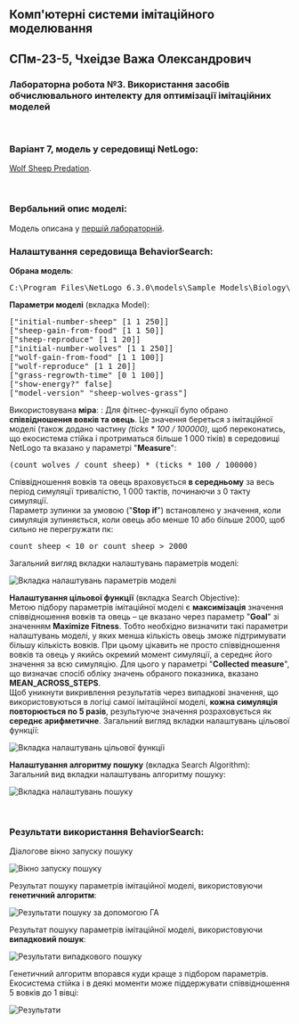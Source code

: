 ## Комп'ютерні системи імітаційного моделювання
## СПм-23-5, **Чхеідзе Важа Олександрович**
### Лабораторна робота №**3**. Використання засобів обчислювального интелекту для оптимізації імітаційних моделей

<br>

### Варіант 7, модель у середовищі NetLogo:
[Wolf Sheep Predation](http://www.netlogoweb.org/launch#http://www.netlogoweb.org/assets/modelslib/Sample%20Models/Biology/Wolf%20Sheep%20Predation.nlogo).

<br>

### Вербальний опис моделі:

Модель описана у [першій лабораторній](https://github.com/Formandk/KSIM_lab_1).


### Налаштування середовища BehaviorSearch:

**Обрана модель**:
<pre>
C:\Program Files\NetLogo 6.3.0\models\Sample Models\Biology\Wolf Sheep Predation.nlogo
</pre>
**Параметри моделі** (вкладка Model):  
<pre>
["initial-number-sheep" [1 1 250]]
["sheep-gain-from-food" [1 1 50]]
["sheep-reproduce" [1 1 20]]
["initial-number-wolves" [1 1 250]]
["wolf-gain-from-food" [1 1 100]]
["wolf-reproduce" [1 1 20]]
["grass-regrowth-time" [0 1 100]]
["show-energy?" false]
["model-version" "sheep-wolves-grass"]
</pre>

Використовувана **міра**:  :
Для фітнес-функції було обрано **співвідношення вовків та овець**. Це значення береться з імітаційної моделі (також додано частину *(ticks * 100 / 100000)*, щоб переконатись, що екосистема стійка і протриматься більше 1 000 тіків) в середовищі NetLogo та вказано у параметрі "**Measure**":
<pre>
(count wolves / count sheep) * (ticks * 100 / 100000)
</pre>
Співвідношення вовків та овець враховується **в середньому** за весь період симуляції тривалістю, 1 000 тактів, починаючи з 0 такту симуляції.  
Параметр зупинки за умовою ("**Stop if**") встановлено у значення, коли симуляція зупиняється, коли овець або менше 10 або більше 2000, щоб сильно не перегружати пк:
<pre>
count sheep < 10 or count sheep > 2000
</pre>

Загальний вигляд вкладки налаштувань параметрів моделі:

![Вкладка налаштувань параметрів моделі](parameters.png)

**Налаштування цільової функції** (вкладка Search Objective):  
Метою підбору параметрів імітаційної моделі є **максимізація** значення співвідношення вовків та овець – це вказано через параметр "**Goal**" зі значенням **Maximize Fitness**. Тобто необхідно визначити такі параметри налаштувань моделі, у яких менша кількість овець зможе підтримувати більшу кількість вовків. При цьому цікавить не просто співвідношення вовків та овець у якийсь окремий момент симуляції, а середнє його значення за всю симуляцію. Для цього у параметрі "**Collected measure**", що визначає спосіб обліку значень обраного показника, вказано **MEAN_ACROSS_STEPS**.  
Щоб уникнути викривлення результатів через випадкові значення, що використовуються в логіці самої імітаційної моделі, **кожна симуляція повторюється по 5 разів**, результуюче значення розраховується як **середнє арифметичне**. 
Загальний вигляд вкладки налаштувань цільової функції:

![Вкладка налаштувань цільової функції](objective.png)

**Налаштування алгоритму пошуку** (вкладка Search Algorithm):  
Загальний вид вкладки налаштувань алгоритму пошуку: 

![Вкладка налаштувань пошуку](search.png)

<br>

### Результати використання BehaviorSearch:
Діалогове вікно запуску пошуку 

![Вікно запуску пошуку](dialog.png)

Результат пошуку параметрів імітаційної моделі, використовуючи **генетичний алгоритм**:

![Результати пошуку за допомогою ГА](ga.png)

Результат пошуку параметрів імітаційної моделі, використовуючи **випадковий пошук**:

![Результати випадкового пошуку](rs.png) 

Генетичний алгоритм впорався куди краще з підбором параметрів. Екосистема стійка і в деякі моменти може піддержувати співвідношення 5 вовків до 1 вівці:

![Результати](result.png) 
